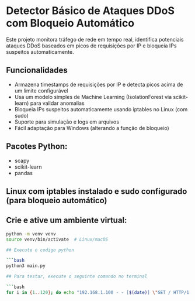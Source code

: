 # Detector Básico de Ataques DDoS com Bloqueio Automático

Este projeto monitora tráfego de rede em tempo real, identifica potenciais ataques DDoS baseados em picos de requisições por IP e bloqueia IPs suspeitos automaticamente.

## Funcionalidades

- Armazena timestamps de requisições por IP e detecta picos acima de um limite configurável
- Usa um modelo simples de Machine Learning (IsolationForest via scikit-learn) para validar anomalias
- Bloqueia IPs suspeitos automaticamente usando iptables no Linux (com sudo)
- Suporte para simulação e logs em arquivos
- Fácil adaptação para Windows (alterando a função de bloqueio)

## Pacotes Python:

- scapy
- scikit-learn
- pandas

## Linux com iptables instalado e sudo configurado (para bloqueio automático)

## Crie e ative um ambiente virtual:

```bash
python -m venv venv
source venv/bin/activate  # Linux/macOS

## Execute o codigo python

```bash
python3 main.py

## Para testar, execute o seguinte comando no terminal

```bash
for i in {1..120}; do echo "192.168.1.100 - - [$(date)] \"GET / HTTP/1.1\" 200 1234";